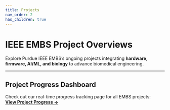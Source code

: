 ```yaml
---
title: Projects
nav_order: 2
has_children: true
---
```


# IEEE EMBS Project Overviews

Explore Purdue IEEE EMBS’s ongoing projects integrating **hardware, firmware, AI/ML, and biology** to advance biomedical engineering.

---

## Project Progress Dashboard
Check out our real-time progress tracking page for all EMBS projects:  
[**View Project Progress →**](./project-progress)
